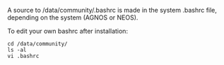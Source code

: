 A source to /data/community/.bashrc is made in the system .bashrc file, depending on the system (AGNOS or NEOS).

To edit your own bashrc after installation:
```
cd /data/community/
ls -al
vi .bashrc
```
